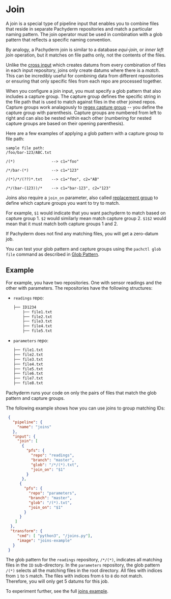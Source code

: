 # Join

A join is a special type of pipeline input that enables you to combine
files that reside in separate Pachyderm repositories and match a
particular naming pattern. The join operator must be used in combination
with a glob pattern that reflects a specific naming convention.

By analogy, a Pachyderm join is similar to a database *equi-join*,
or *inner left join* operation, but it matches on file paths
only, not the contents of the files.

Unlike the [cross input](cross-input.md) which creates datums from every
combination of files in each input repository, joins only create datums
where there is a *match*. This can be incredibly useful for combining
data from different repositories or ensuring that only specific files from each repo are processed together.

When you configure a join input, you must specify a glob pattern that also includes a capture group. The capture group defines the specific string in the file path that is used to match against files in the other joined repos. Capture groups work analagously to [regex capture group](https://www.regular-expressions.info/refcapture.html) -- you define the capture group with parenthesis. Capture groups are numbered from left to right and can also be nested within each other (numbering for nested capture groups are based on their opening parenthesis).

Here are a few examples of applying a glob pattern with a capture group to file path:

```
sample file path:
/foo/bar-123/ABC.txt

/(*)                --> c1="foo"

/*/bar-(*)          --> c1="123"

/(*)/*/(??)*.txt    --> c1="foo", c2="AB"

/*/(bar-(123))/*    --> c1="bar-123", c2="123"
```

Joins also require a `join_on` parameter, also called [replacement group](https://www.regular-expressions.info/replacebackref.html) to define which capture groups you want to try to match.  

For example, `$1` would indicate that you want pachyderm to match based on capture group 1. `$2` would similarly mean match capture group 2. `$1$2` would mean that it must match both capture groups 1 and 2.

If Pachyderm does not find any matching files, you will get a zero-datum job.

You can test your glob pattern and capture groups using the `pachctl glob file` command as described in [Glob Pattern](../datum/glob-pattern.html#test-glob-patterns.html).

## Example

For example, you have two repositories. One with sensor readings
and the other with parameters. The repositories have the following
structures:

* `readings` repo:

   ```bash
   ├── ID1234
       ├── file1.txt
       ├── file2.txt
       ├── file3.txt
       ├── file4.txt
       ├── file5.txt
   ```

* `parameters` repo:

   ```bash
   ├── file1.txt
   ├── file2.txt
   ├── file3.txt
   ├── file4.txt
   ├── file5.txt
   ├── file6.txt
   ├── file7.txt
   ├── file8.txt
   ```

Pachyderm runs your code on only the pairs of files that match the glob pattern and capture groups.

The following example shows how you can use joins to group
matching IDs:

```json
 {
   "pipeline": {
     "name": "joins"
   },
   "input": {
     "join": [
       {
         "pfs": {
           "repo": "readings",
           "branch": "master",
           "glob": "/*/(*).txt",
           "join_on": "$1"
         }
       },
      {
        "pfs": {
          "repo": "parameters",
          "branch": "master",
          "glob": "/(*).txt",
          "join_on": "$1"
        }
      }
    ]
  },
  "transform": {
     "cmd": [ "python3", "/joins.py"],
     "image": "joins-example"
   }
 }
```

The glob pattern for the `readings` repository, `/*/(*)`, indicates all
matching files in the `ID` sub-directory. In the `parameters` repository,
the glob pattern `/(*)` selects all the matching files in the root directory.
All files with indices from `1` to `5` match. The files
with indices from `6` to `8` do not match. Therefore, you will only get 5 datums for this job.

To experiment further, see the full [joins example](https://github.com/pachyderm/pachyderm/tree/master/examples/join).
